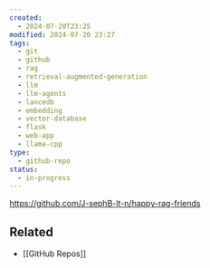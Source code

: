 ```yaml
---
created:
  - 2024-07-20T23:25
modified: 2024-07-20 23:27
tags:
  - git
  - github
  - rag
  - retrieval-augmented-generation
  - llm
  - llm-agents
  - lancedb
  - embedding
  - vector-database
  - flask
  - web-app
  - llama-cpp
type:
  - github-repo
status:
  - in-progress
---
```

https://github.com/J-sephB-lt-n/happy-rag-friends
## Related
* [[GitHub Repos]]